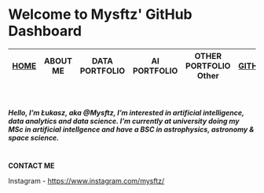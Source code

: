 # Welcome to Mysftz' GitHub Dashboard <br>

| [HOME](https://github.com/Mysftz/Mysftz/blob/main/README.md) | ABOUT ME | DATA PORTFOLIO | AI PORTFOLIO | OTHER PORTFOLIO Other | [GITHUB](https://github.com/Mysftz)| CONTACT ME
|---|---|---|---|---|---|---|

<br>

##### Hello, I’m Łukasz, aka @Mysftz, I’m interested in artificial intelligence, data analytics and data science. I’m currently at university doing my MSc in artificial intellgence and have a BSC in astrophysics, astronomy & space science. <br> <br>

**CONTACT ME** <br>

Instagram - https://www.instagram.com/mysftz/ <br>
